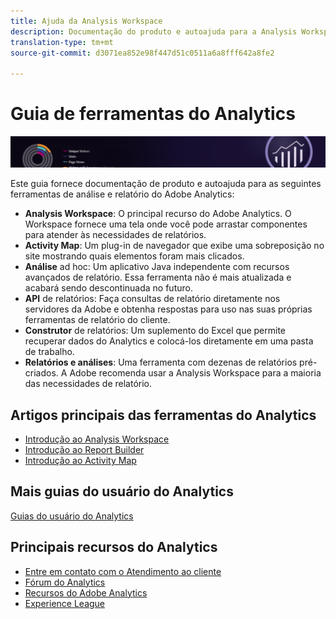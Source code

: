 ```yaml
---
title: Ajuda da Analysis Workspace
description: Documentação do produto e autoajuda para a Analysis Workspace, Activity Map, Construtor de relatórios, API de relatórios e Relatórios e análises (anteriormente produtos Omniture Analytics).
translation-type: tm+mt
source-git-commit: d3071ea852e98f447d51c0511a6a8fff642a8fe2

---
```



# Guia de ferramentas do Analytics

![Banner](../../assets/doc_banner_analyze.png)

Este guia fornece documentação de produto e autoajuda para as seguintes ferramentas de análise e relatório do Adobe Analytics:

* **Analysis Workspace**: O principal recurso do Adobe Analytics. O Workspace fornece uma tela onde você pode arrastar componentes para atender às necessidades de relatórios.
* **Activity Map**: Um plug-in de navegador que exibe uma sobreposição no site mostrando quais elementos foram mais clicados.
* **Análise** ad hoc: Um aplicativo Java independente com recursos avançados de relatório. Essa ferramenta não é mais atualizada e acabará sendo descontinuada no futuro.
* **API** de relatórios: Faça consultas de relatório diretamente nos servidores da Adobe e obtenha respostas para uso nas suas próprias ferramentas de relatório do cliente.
* **Construtor** de relatórios: Um suplemento do Excel que permite recuperar dados do Analytics e colocá-los diretamente em uma pasta de trabalho.
* **Relatórios e análises**: Uma ferramenta com dezenas de relatórios pré-criados. A Adobe recomenda usar a Analysis Workspace para a maioria das necessidades de relatório.

## Artigos principais das ferramentas do Analytics

* [Introdução ao Analysis Workspace](analysis-workspace/home.md)
* [Introdução ao Report Builder](report-builder/home.md)
* [Introdução ao Activity Map](activity-map/activity-map.md)

## Mais guias do usuário do Analytics

[Guias do usuário do Analytics](/help/landing/home.md)

## Principais recursos do Analytics

* [Entre em contato com o Atendimento ao cliente](https://helpx.adobe.com/contact/enterprise-support.ec.html)
* [Fórum do Analytics](https://forums.adobe.com/community/experience-cloud/analytics-cloud/analytics)
* [Recursos do Adobe Analytics](https://forums.adobe.com/message/10660755)
* [Experience League](https://landing.adobe.com/experience-league/)
